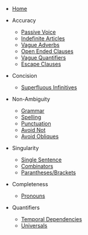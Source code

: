 <!-- docs/_sidebar.md -->

* [Home](/)
* Accuracy
	* [Passive Voice](passivevoice.md)
	* [Indefinite Articles](indefinitearticle.md)
	* [Vague Adverbs](vagueadverb.md)
	* [Open Ended Clauses](openendedclauses.md)
	* [Vague Quantifiers](vaguequantifier.md)
	* [Escape Clauses](escapeclause.md)

* Concision
	* [Superfluous Infinitives](infinitive.md)

* Non-Ambiguity
	* [Grammar](correctgrammar.md)
	* [Spelling](correctspelling.md)
	* [Punctuation](correctpunctuation.md)
	* [Avoid Not](avoidnot.md)
	* [Avoid Obliques](oblique.md)

* Singularity
	* [Single Sentence](singlesentence.md)
	* [Combinators](combinators.md)
	* [Parantheses/Brackets](parantheses.md)

* Completeness
	* [Pronouns](pronoun.md)

* Quantifiers
	* [Temporal Dependencies](temporaldependency.md)
	* [Universals](universalquantifier.md)
